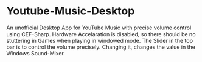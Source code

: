 # Youtube-Music-Desktop
An unofficial Desktop App for YouTube Music with precise volume control using CEF-Sharp.
Hardware Accelaration is disabled, so there should be no stuttering in Games when playing in windowed mode.
The Slider in the top bar is to control the volume precisely. Changing it, changes the value in the Windows Sound-Mixer.
